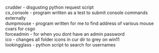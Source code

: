 crudder - disgusting python request script   
cs_console - program written as a test to submit console commands externally   
dumpmouse - program written for me to find address of various mouse cvars for csgo   
forceadmin - for when you dont have an admin password   
ico - changes all folder icons in cur dir to grey on win11   
lookingglass - python script to search for usernames   
